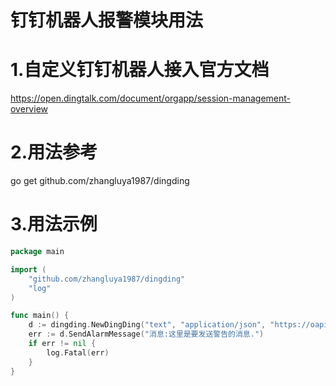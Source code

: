 # 钉钉机器人报警模块用法

# 1.自定义钉钉机器人接入官方文档
  https://open.dingtalk.com/document/orgapp/session-management-overview

# 2.用法参考
  go get github.com/zhangluya1987/dingding

# 3.用法示例

```go
package main

import (
	"github.com/zhangluya1987/dingding"
	"log"
)

func main() {
	d := dingding.NewDingDing("text", "application/json", "https://oapi.dingtalk.com/robot/send?access_token=xxx")
	err := d.SendAlarmMessage("消息:这里是要发送警告的消息.")
	if err != nil {
		log.Fatal(err)
	}
}
```

